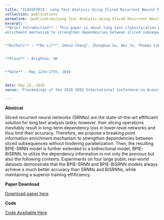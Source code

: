 ```yaml
---
title: "ICASSP2019： Long Text Analysis Using Sliced Recurrent Neural Networks With Breaking Point Information Enrichment"
collection: publications
permalink: /publication/Long Text Analysis Using Sliced Recurrent Neural Networks With Breaking Point Information Enrichment
excerpt: '
**Brief Introduction** : This paper is about long text classification problem and accepted by ICASSP2019. In this paper, based on SRNN, we propose a breaking point information 
enrichment mechanism to strengthen dependencies between sliced subsequences without hindering parallelization. 


**Authors** : **Bo Li**^‚ Zehua Cheng^‚ Zhenghua Xu‚ Wei Ye‚ Thomas Lukasiewicz and Shikun Zhang. (^indicates equal contribution)


**Place** : Brighton‚ UK


**Date** : May 12th−17th, 2019
'

date: May 12, 2019
venue: 'Proceedings of the 2019 IEEE International Conference on Acoustics‚ Speech and Signal Processing (ICASSP2019)'

---
```

**Abstrcat**

Sliced recurrent neural networks (SRNNs) are the state-of-the-art effificient solution for long text analysis tasks; however, their slicing operations inevitably result
in long-term dependency loss in lower-level networks and thus limit their accuracy. Therefore, we propose a breaking point information enrichment mechanism to 
strengthen dependencies between sliced subsequences without hindering parallelization. Then, the resulting BPIE-SRNN model is further extended to a bidirectional model,
BPIE-BiSRNN, to utilize the dependency information in not only the previous but also the following contexts. Experiments on four large public real-world datasets 
demonstrate that the BPIE-SRNN and BPIE-BiSRNN models always achieve a much better accuracy than SRNNs and BiSRNNs, while maintaining a superior training effificiency. 


**Paper Download**


[Download paper here](http://deepblue666.github.io/files/Long_Text_Analysis_Using_Sliced_Recurrent_Neural_Networks_With_Breaking_Point_Information_Enrichment.pdf) 


**Code**


[Code Availiable Here](https://github.com/limberc/BPIE-BiSRNN)